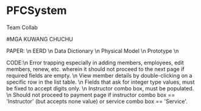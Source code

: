 # PFCSystem
Team Collab

#MGA KUWANG CHUCHU

PAPER: \n
EERD \n
Data Dictionary \n
Physical Model \n
Prototype \n



CODE:\n
Error trapping especially in adding members, employees, edit members, renew, etc. wherein it should not proceed to the next page if required fields are empty. \n
View member details by double-clicking on a specific row in the list table. \n
Fields that ask for integer type values, must be fixed to accept digits only. \n
Instructor combo box, must be populated. \n
Should not proceed to payment page if instructor combo box == 'Instructor' (but accepts none value) or service combo box == 'Service'.





